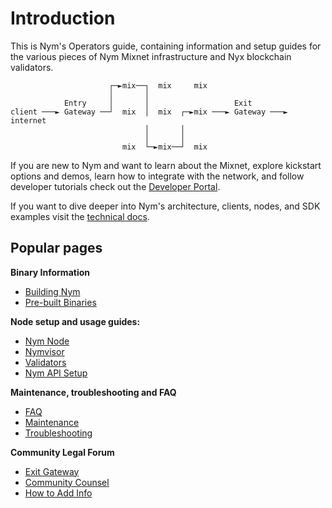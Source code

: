 # Introduction

This is Nym's Operators guide, containing information and setup guides for the various pieces of Nym Mixnet infrastructure and Nyx blockchain validators.

```
                      ┌─►mix──┐  mix     mix
                      │       │
            Entry     │       │                   Exit
client ───► Gateway ──┘  mix  │  mix  ┌─►mix ───► Gateway ───► internet
                              │       │
                              │       │
                         mix  └─►mix──┘  mix
```

If you are new to Nym and want to learn about the Mixnet, explore kickstart options and demos, learn how to integrate with the network, and follow developer tutorials check out the [Developer Portal](https://nymtech.net/developers/).

If you want to dive deeper into Nym's architecture, clients, nodes, and SDK examples visit the [technical docs](https://nymtech.net/docs/).


## Popular pages

**Binary Information**

* [Building Nym](binaries/building-nym.md)
* [Pre-built Binaries](binaries/pre-built-binaries.md)

**Node setup and usage guides:**

* [Nym Node](nodes/nym-node.md)
* [Nymvisor](nodes/nymvisor-upgrade.md)
* [Validators](nodes/validator-setup.md)
* [Nym API Setup](nodes/nym-api.md)

**Maintenance, troubleshooting and FAQ**

* [FAQ](faq/nym-nodes-faq.md)
* [Maintenance](nodes/maintenance.md)
* [Troubleshooting](troubleshooting/nym-node.md)

**Community Legal Forum**

* [Exit Gateway](legal/exit-gateway.md)
* [Community Counsel](legal/community-counsel.md)
* [How to Add Info](legal/add-content.md)

